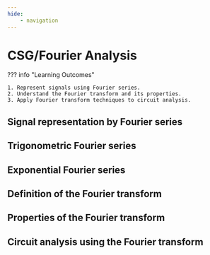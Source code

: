 ```yaml
---
hide:
    - navigation
---
```

# CSG/Fourier Analysis

??? info "Learning Outcomes"

    1. Represent signals using Fourier series.
    2. Understand the Fourier transform and its properties.
    3. Apply Fourier transform techniques to circuit analysis.

## Signal representation by Fourier series

## Trigonometric Fourier series

## Exponential Fourier series

## Definition of the Fourier transform

## Properties of the Fourier transform

## Circuit analysis using the Fourier transform
